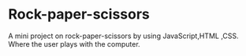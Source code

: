# Rock-paper-scissors

A mini project on rock-paper-scissors by using JavaScript,HTML ,CSS. Where the user plays with the computer.

